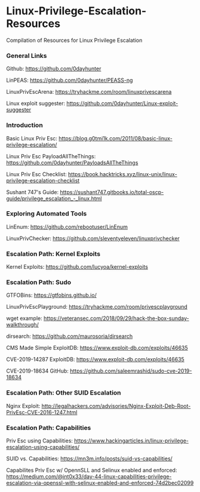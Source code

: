 # Linux-Privilege-Escalation-Resources
Compilation of Resources for Linux Privilege Escalation 

### General Links
Github: https://github.com/0dayhunter

LinPEAS: https://github.com/0dayhunter/PEASS-ng
 
LinuxPrivEscArena: https://tryhackme.com/room/linuxprivescarena

Linux exploit suggester: https://github.com/0dayhunter/Linux-exploit-suggester

### Introduction
Basic Linux Priv Esc: https://blog.g0tmi1k.com/2011/08/basic-linux-privilege-escalation/

Linux Priv Esc PayloadAllTheThings: https://github.com/0dayhunter/PayloadsAllTheThings

Linux Priv Esc Checklist: https://book.hacktricks.xyz/linux-unix/linux-privilege-escalation-checklist

Sushant 747's Guide: https://sushant747.gitbooks.io/total-oscp-guide/privilege_escalation_-_linux.html

### Exploring Automated Tools

LinEnum: https://github.com/rebootuser/LinEnum

LinuxPrivChecker: https://github.com/sleventyeleven/linuxprivchecker

### Escalation Path: Kernel Exploits
Kernel Exploits: https://github.com/lucyoa/kernel-exploits

### Escalation Path: Sudo
GTFOBins: https://gtfobins.github.io/

LinuxPrivEscPlayground: https://tryhackme.com/room/privescplayground

wget example: https://veteransec.com/2018/09/29/hack-the-box-sunday-walkthrough/

dirsearch: https://github.com/maurosoria/dirsearch

CMS Made Simple ExploitDB: https://www.exploit-db.com/exploits/46635

CVE-2019-14287 ExploitDB: https://www.exploit-db.com/exploits/46635

CVE-2019-18634 GitHub: https://github.com/saleemrashid/sudo-cve-2019-18634

### Escalation Path: Other SUID Escalation
Nginx Exploit: http://legalhackers.com/advisories/Nginx-Exploit-Deb-Root-PrivEsc-CVE-2016-1247.html

### Escalation Path: Capabilities
Priv Esc using Capabilities: https://www.hackingarticles.in/linux-privilege-escalation-using-capabilities/

SUID vs. Capabilities: https://mn3m.info/posts/suid-vs-capabilities/

Capabilites Priv Esc w/ OpennSLL and Selinux enabled and enforced: https://medium.com/@int0x33/day-44-linux-capabilities-privilege-escalation-via-openssl-with-selinux-enabled-and-enforced-74d2bec02099
